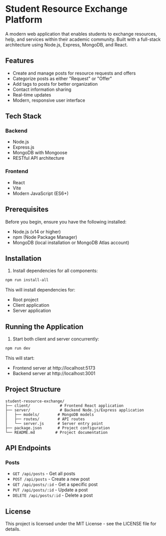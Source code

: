# Student Resource Exchange Platform

A modern web application that enables students to exchange resources, help, and services within their academic community. Built with a full-stack architecture using Node.js, Express, MongoDB, and React.

## Features

- Create and manage posts for resource requests and offers
- Categorize posts as either "Request" or "Offer"
- Add tags to posts for better organization
- Contact information sharing
- Real-time updates
- Modern, responsive user interface

## Tech Stack

### Backend
- Node.js
- Express.js
- MongoDB with Mongoose
- RESTful API architecture

### Frontend
- React
- Vite
- Modern JavaScript (ES6+)

## Prerequisites

Before you begin, ensure you have the following installed:
- Node.js (v14 or higher)
- npm (Node Package Manager)
- MongoDB (local installation or MongoDB Atlas account)

## Installation
1. Install dependencies for all components:
```bash
npm run install-all
```

This will install dependencies for:
- Root project
- Client application
- Server application

## Running the Application

1. Start both client and server concurrently:
```bash
npm run dev
```

This will start:
- Frontend server at http://localhost:5173
- Backend server at http://localhost:3001

## Project Structure

```
student-resource-exchange/
├── client/             # Frontend React application
├── server/             # Backend Node.js/Express application
│   ├── models/        # MongoDB models
│   ├── routes/        # API routes
│   └── server.js      # Server entry point
├── package.json       # Project configuration
└── README.md         # Project documentation
```

## API Endpoints

### Posts
- `GET /api/posts` - Get all posts
- `POST /api/posts` - Create a new post
- `GET /api/posts/:id` - Get a specific post
- `PUT /api/posts/:id` - Update a post
- `DELETE /api/posts/:id` - Delete a post

## License

This project is licensed under the MIT License - see the LICENSE file for details.
